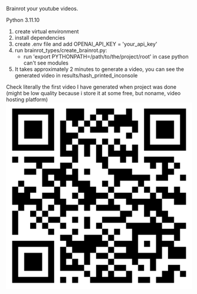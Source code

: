 Brainrot your youtube videos.

Python 3.11.10

1) create virtual environment
2) install dependencies
3) create .env file and add OPENAI_API_KEY = 'your_api_key'
4) run brainrot_types/create_brainrot.py:
    * run 'export PYTHONPATH=/path/to/the/project/root' in case python can't see modules
5) It takes approximately 2 minutes to generate a video, you can see the generated video in results/hash_printed_inconsole

Check literally the first video I have generated when project was done (might be low quality because i store it at some free, but noname, video hosting platform)
![qr for the video](brainrot_video.png)